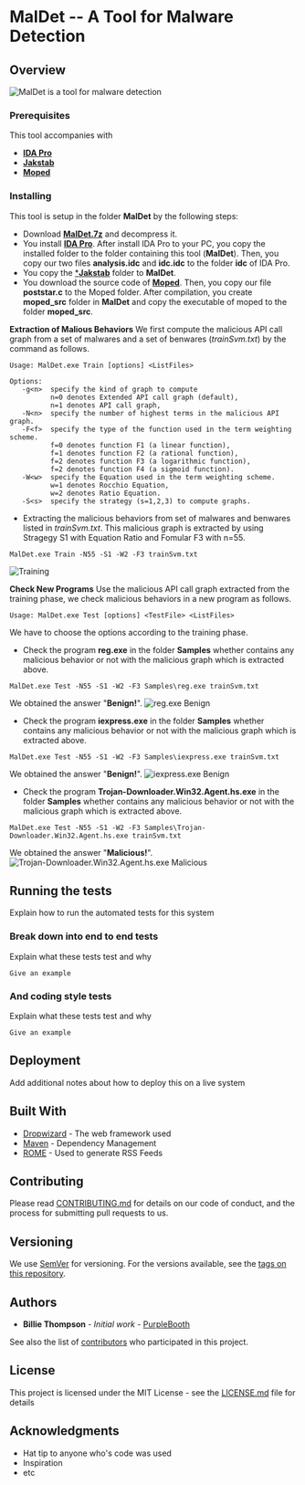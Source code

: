 
# MalDet --  A Tool for Malware Detection

## Overview

![MalDet is a tool for malware detection](https://raw.githubusercontent.com/dkhuuthe/MalDet/path/images/MalDet_small.png)

### Prerequisites

This tool accompanies with 
  + [**IDA Pro**](https://www.hex-rays.com/products/ida/index.shtml)
  + [**Jakstab**](http://www.jakstab.org/)
  + [**Moped**](http://www2.informatik.uni-stuttgart.de/fmi/szs/tools/moped/)

### Installing

This tool is setup in the folder **MalDet** by the following steps:
+ Download [**MalDet.7z**](https://github.com/dkhuuthe/MalDet/raw/master/MalDet.7z) and decompress it.
+ You install [**IDA Pro**](https://www.hex-rays.com/products/ida/index.shtml). After install IDA Pro to your PC, you copy the installed folder to the folder containing this tool (**MalDet**). Then, you copy our two files **analysis.idc** and **idc.idc** to the folder **idc** of IDA Pro.
+ You copy the [***Jakstab**](http://www.jakstab.org/) folder to **MalDet**.
+ You download the source code of [**Moped**](http://www2.informatik.uni-stuttgart.de/fmi/szs/tools/moped/). Then, you copy our file **poststar.c** to the Moped folder. After compilation, you create **moped_src** folder in **MalDet** and copy the executable of moped to the folder **moped_src**.

**Extraction of Malious Behaviors**
We first compute the malicious API call graph from a set of malwares and a set of benwares (*trainSvm.txt*) by the command as follows.
```
Usage: MalDet.exe Train [options] <ListFiles>
```
```
Options:
   -g<n>  specify the kind of graph to compute
          n=0 denotes Extended API call graph (default),
          n=1 denotes API call graph,
   -N<n>  specify the number of highest terms in the malicious API graph.
   -F<f>  specify the type of the function used in the term weighting scheme.
          f=0 denotes function F1 (a linear function),
          f=1 denotes function F2 (a rational function),
          f=2 denotes function F3 (a logarithmic function),
          f=2 denotes function F4 (a sigmoid function).
   -W<w>  specify the Equation used in the term weighting scheme.
          w=1 denotes Rocchio Equation,
          w=2 denotes Ratio Equation.
   -S<s>  specify the strategy (s=1,2,3) to compute graphs.
```
+ Extracting the malicious behaviors from set of malwares and benwares listed in *trainSvm.txt*.
    This malicious graph is extracted by using Stragegy S1 with Equation Ratio and Fomular F3 with n=55.
```
MalDet.exe Train -N55 -S1 -W2 -F3 trainSvm.txt
```
![Training](https://github.com/dkhuuthe/MalDet/raw/path/images/train.png)

**Check New Programs**
Use the malicious API call graph extracted from the training phase, we check malicious behaviors in a new program as follows.
```
Usage: MalDet.exe Test [options] <TestFile> <ListFiles>
```
We have to choose the options according to the training phase.
+ Check the program **reg.exe** in the folder **Samples** whether contains any malicious behavior or not with the malicious graph which is extracted above.
```
MalDet.exe Test -N55 -S1 -W2 -F3 Samples\reg.exe trainSvm.txt
```
We obtained the answer "**Benign!**".
![reg.exe Benign](https://github.com/dkhuuthe/MalDet/raw/path/images/testreg.png)

+ Check the program **iexpress.exe** in the folder **Samples** whether contains any malicious behavior or not with the malicious graph which is extracted above.
```
MalDet.exe Test -N55 -S1 -W2 -F3 Samples\iexpress.exe trainSvm.txt
```
We obtained the answer "**Benign!**".
![iexpress.exe Benign](https://github.com/dkhuuthe/MalDet/raw/path/images/testiepress.png)

+ Check the program **Trojan-Downloader.Win32.Agent.hs.exe** in the folder **Samples** whether contains any malicious behavior or not with the malicious graph which is extracted above.
```
MalDet.exe Test -N55 -S1 -W2 -F3 Samples\Trojan-Downloader.Win32.Agent.hs.exe trainSvm.txt
```
We obtained the answer "**Malicious!**".
![Trojan-Downloader.Win32.Agent.hs.exe Malicious](https://github.com/dkhuuthe/MalDet/raw/path/images/testTrojan.png)


## Running the tests

Explain how to run the automated tests for this system

### Break down into end to end tests

Explain what these tests test and why

```
Give an example
```

### And coding style tests

Explain what these tests test and why

```
Give an example
```

## Deployment

Add additional notes about how to deploy this on a live system

## Built With

* [Dropwizard](http://www.dropwizard.io/1.0.2/docs/) - The web framework used
* [Maven](https://maven.apache.org/) - Dependency Management
* [ROME](https://rometools.github.io/rome/) - Used to generate RSS Feeds

## Contributing

Please read [CONTRIBUTING.md](https://gist.github.com/PurpleBooth/b24679402957c63ec426) for details on our code of conduct, and the process for submitting pull requests to us.

## Versioning

We use [SemVer](http://semver.org/) for versioning. For the versions available, see the [tags on this repository](https://github.com/your/project/tags). 

## Authors

* **Billie Thompson** - *Initial work* - [PurpleBooth](https://github.com/PurpleBooth)

See also the list of [contributors](https://github.com/your/project/contributors) who participated in this project.

## License

This project is licensed under the MIT License - see the [LICENSE.md](LICENSE.md) file for details

## Acknowledgments

* Hat tip to anyone who's code was used
* Inspiration
* etc
